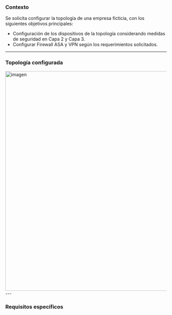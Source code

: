 ### Contexto

Se solicita configurar la topología de una empresa ficticia, con los siguientes objetivos principales:
- Configuración de los dispositivos de la topología considerando medidas de seguridad en Capa 2 y Capa 3.
- Configurar Firewall ASA y VPN según los requerimientos solicitados.
---

### Topología configurada

<img width="689" height="686" alt="imagen" src="https://github.com/user-attachments/assets/c8fe285d-b70f-4a48-974d-a707c74582d7" />
---

### Requisitos específicos

